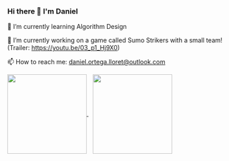 ### Hi there 👋 I'm Daniel

<!--
**Daniel-Ortega-Lloret/Daniel-Ortega-Lloret** is a ✨ _special_ ✨ repository because its `README.md` (this file) appears on your GitHub profile.

Here are some ideas to get you started: -->
🌱 I’m currently learning Algorithm Design

🔭 I’m currently working on a game called Sumo Strikers with a small team! (Trailer: https://youtu.be/03_p1_Hj9X0)

📫 How to reach me: daniel.ortega.lloret@outlook.com

<!--

- 👯 I’m looking to collaborate on ...
- 🤔 I’m looking for help with ...
- 💬 Ask me about ...

- 😄 Pronouns: ...
- ⚡ Fun fact: ...
-->
<div style="display:inline;">
  <a href="https://github.com/Daniel-Ortega-Lloret/convoychat">
    <img height=180 align="center" src="https://github-readme-stats.vercel.app/api/top-langs?username=Daniel-Ortega-Lloret&layout=compact&langs_count=8&card_width=320" />
  </a>
  <a href="https://github.com/Daniel-Ortega-Lloret/github-readme-stats" style="padding-left:1vw;">
    <img height=180 align="center" src="https://github-readme-stats.vercel.app/api?username=Daniel-Ortega-Lloret" />
  </a>
</div>
